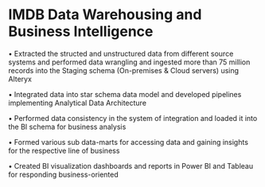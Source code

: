 # IMDB Data Warehousing and Business Intelligence

•	Extracted the structed and unstructured data from different source systems and performed data wrangling and ingested more than 75 million records into the Staging schema (On-premises & Cloud servers) using Alteryx

•	Integrated data into star schema data model and developed pipelines implementing Analytical Data Architecture

•	Performed data consistency in the system of integration and loaded it into the BI schema for business analysis

•	Formed various sub data-marts for accessing data and gaining insights for the respective line of business

•	Created BI visualization dashboards and reports in Power BI and Tableau for responding business-oriented 
